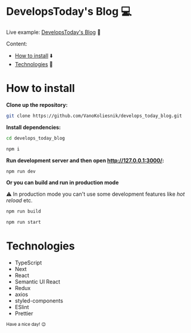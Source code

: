 # DevelopsToday's Blog :computer:
Live example: <a href="https://develops-today-blog-blond.vercel.app/" target="_blank">DevelopsToday's Blog</a> :eyes:

Content:
* [How to install](#how-to-install) :arrow_down:
* [Technologies](#technologies) :notebook_with_decorative_cover:

# How to install

**Clone up the repository:**
```bash
git clone https://github.com/VanoKoliesnik/develops_today_blog.git
```

**Install dependencies:**
```bash
cd develops_today_blog

npm i
```

**Run development server and then open <a href="http://127.0.0.1:3000/" target="_blank">http://127.0.0.1:3000/</a>:**
```bash
npm run dev
```

**Or you can build and run in production mode**

:warning: In production mode you can't use some development features like *hot reload* etc.
```bash
npm run build

npm run start
```

# Technologies
* TypeScript
* Next 
* React
* Semantic UI React
* Redux
* axios
* styled-components
* ESlint
* Prettier


<small>Have a nice day! :wink:</small>